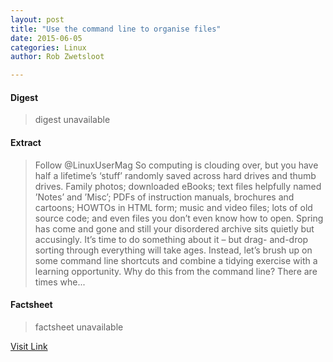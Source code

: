 ```yaml
---
layout: post
title: "Use the command line to organise files"
date: 2015-06-05
categories: Linux
author: Rob Zwetsloot

---
```



#### Digest
>digest unavailable

#### Extract
>Follow @LinuxUserMag So computing is clouding over, but you have half a lifetime’s ‘stuff’ randomly saved across hard drives and thumb drives. Family photos; downloaded eBooks; text files helpfully named ’Notes’ and ’Misc’; PDFs of instruction manuals, brochures and cartoons; HOWTOs in HTML form; music and video files; lots of old source code; and even files you don’t even know how to open. Spring has come and gone and still your disordered archive sits quietly but accusingly. It’s time to do something about it – but drag- and-drop sorting through everything will take ages. Instead, let’s brush up on some command line shortcuts and combine a tidying exercise with a learning opportunity. Why do this from the command line? There are times whe...

#### Factsheet
>factsheet unavailable

[Visit Link](http://www.linuxuser.co.uk/tutorials/use-the-command-line-to-organise-files)


